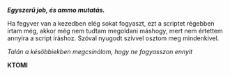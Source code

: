 ***Egyszerű job, és ammo mutatás.***

Ha fegyver van a kezedben elég sokat fogyaszt, ezt a scriptet régebben írtam még, akkor még nem tudtam megoldani máshogy, mert nem értettem annyira a script íráshoz.
Szóval nyugodt szívvel osztom meg mindenkivel.

*Talán a késöbbiekben megcsinálom, hogy ne fogyasszon ennyit*

**KTOMI**
